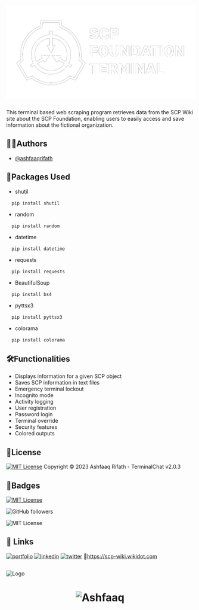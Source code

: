 <h1 align="center">
  <img width="600" src="scp.png" alt="scp"><br>
</h1>

This terminal based web scraping program retrieves data from the SCP Wiki site about the SCP Foundation, enabling users to easily access and save information about the fictional organization.


## 👨‍💻Authors

- [@ashfaaqrifath](https://www.github.com/ashfaaqrifath)


## 📕Packages Used

* shutil
```
  pip install shutil
```
* random
```
  pip install random
```
* datetime
```
  pip install datetime
```
* requests
```
  pip install requests
```
* BeautifulSoup
```
  pip install bs4
```
* pyttsx3
```
  pip install pyttsx3
```
* colorama
```
  pip install colorama
```


## 🛠️Functionalities

- Displays information for a given SCP object
- Saves SCP information in text files
- Emergency terminal lockout
- Incognito mode
- Activity logging
- User registration
- Password login
- Terminal override
- Security features
- Colored outputs


## 📜License

[![MIT License](https://img.shields.io/badge/License-MIT-green.svg)](https://choosealicense.com/licenses/mit/)
Copyright © 2023 Ashfaaq Rifath - TerminalChat v2.0.3


## 🔰Badges

[![MIT License](https://img.shields.io/badge/License-MIT-green.svg)](https://choosealicense.com/licenses/mit/)

![GitHub followers](https://img.shields.io/github/followers/ashfaaqrifath?style=social)

![MIT License](https://img.shields.io/github/stars/ashfaaqrifath/Chat-Server?style=social)

## 🔗 Links
[![portfolio](https://img.shields.io/badge/my_portfolio-000?style=for-the-badge&logo=ko-fi&logoColor=white)](https://ashfaaqrifath.github.io/)
[![linkedin](https://img.shields.io/badge/linkedin-0A66C2?style=for-the-badge&logo=linkedin&logoColor=white)](https://www.linkedin.com/in/ashfaaqrifath/)
[![twitter](https://img.shields.io/badge/twitter-1DA1F2?style=for-the-badge&logo=twitter&logoColor=white)](https://twitter.com/ashfaaqrifth)
 🔗https://scp-wiki.wikidot.com

##
![Logo](https://dev-to-uploads.s3.amazonaws.com/uploads/articles/th5xamgrr6se0x5ro4g6.png)

##
<h1 align="center">
  <img width="300" src="https://ashfaaqrifath.github.io/aqlogo9.png" alt="Ashfaaq">
</h1>
